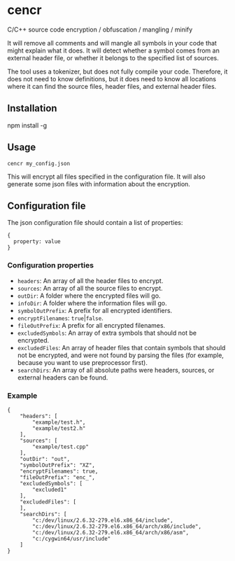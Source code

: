 # cencr
C/C++ source code encryption / obfuscation / mangling / minify

It will remove all comments and will mangle all symbols in your code that might explain what it does. It will detect whether a symbol comes from an external header file, or whether it belongs to the specified list of sources.

The tool uses a tokenizer, but does not fully compile your code. Therefore, it does not need to know definitions, but it does need to know all locations where it can find the source files, header files, and external header files.

## Installation
npm install -g

## Usage
`cencr my_config.json`

This will encrypt all files specified in the configuration file. It will also generate some json files with information about the encryption.

## Configuration file
The json configuration file should contain a list of properties:

```
{
  property: value
}
```
### Configuration properties
- `headers`: An array of all the header files to encrypt.
- `sources`: An array of all the source files to encrypt.
- `outDir`: A folder where the encrypted files will go.
- `infoDir`: A folder where the information files will go.
- `symbolOutPrefix`: A prefix for all encrypted identifiers.
- `encryptFilenames`: `true`|`false`.
- `fileOutPrefix`: A prefix for all encrypted filenames.
- `excludedSymbols`: An array of extra symbols that should not be encrypted.
- `excludedFiles`: An array of header files that contain symbols that should not be encrypted, and were not found by parsing the files (for example, because you want to use preprocessor first).
- `searchDirs`: An array of all absolute paths were headers, sources, or external headers can be found.
### Example
```
{
    "headers": [
        "example/test.h",
        "example/test2.h"
    ],
    "sources": [
        "example/test.cpp"
    ],
    "outDir": "out",
    "symbolOutPrefix": "XZ",
    "encryptFilenames": true,
    "fileOutPrefix": "enc_",
    "excludedSymbols": [
        "excluded1"
    ],
    "excludedFiles": [
    ],
    "searchDirs": [
        "c:/dev/linux/2.6.32-279.el6.x86_64/include",
        "c:/dev/linux/2.6.32-279.el6.x86_64/arch/x86/include",
        "c:/dev/linux/2.6.32-279.el6.x86_64/arch/x86/asm",
        "c:/cygwin64/usr/include"
    ]
}
```
